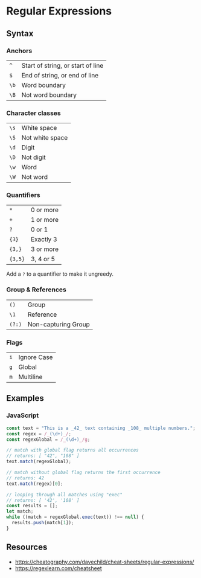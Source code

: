 # Regular Expressions

## Syntax

### Anchors

|      |                                   |
| ---- | --------------------------------- |
| `^`  | Start of string, or start of line |
| `$`  | End of string, or end of line     |
| `\b` | Word boundary                     |
| `\B` | Not word boundary                 |

### Character classes

|      |                 |
| ---- | --------------- |
| `\s` | White space     |
| `\S` | Not white space |
| `\d` | Digit           |
| `\D` | Not digit       |
| `\w` | Word            |
| `\W` | Not word        |

### Quanti­fiers

|         |           |
| ------- | --------- |
| `*`     | 0 or more |
| `+`     | 1 or more |
| `?`     | 0 or 1    |
| `{3}`   | Exactly 3 |
| `{3,}`  | 3 or more |
| `{3,5}` | 3, 4 or 5 |

Add a `?` to a quantifier to make it ungreedy.

### Group & References

|        |                     |
| ------ | ------------------- |
| `()`   | Group               |
| `\1`   | Reference           |
| `(?:)` | Non-capturing Group |

### Flags

|     |             |
| --- | ----------- |
| `i` | Ignore Case |
| `g` | Global      |
| `m` | Multiline   |

## Examples

### JavaScript

```js
const text = "This is a _42_ text containing _108_ multiple numbers.";
const regex = /_(\d+)_/;
const regexGlobal = /_(\d+)_/g;

// match with global flag returns all occurrences
// returns: [ "42", "108" ]
text.match(regexGlobal);

// match without global flag returns the first occurrence
// returns: 42
text.match(regex)[0];

// looping through all matches using "exec"
// returns: [ '42', '108' ]
const results = [];
let match;
while ((match = regexGlobal.exec(text)) !== null) {
  results.push(match[1]);
}
```

## Resources

- https://cheatography.com/davechild/cheat-sheets/regular-expressions/
- https://regexlearn.com/cheatsheet
